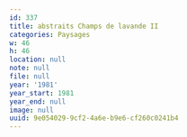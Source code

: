 ```yaml
---
id: 337
title: abstraits Champs de lavande II
categories: Paysages
w: 46
h: 46
location: null
note: null
file: null
year: '1981'
year_start: 1981
year_end: null
image: null
uuid: 9e054029-9cf2-4a6e-b9e6-cf260c0241b4
---
```


